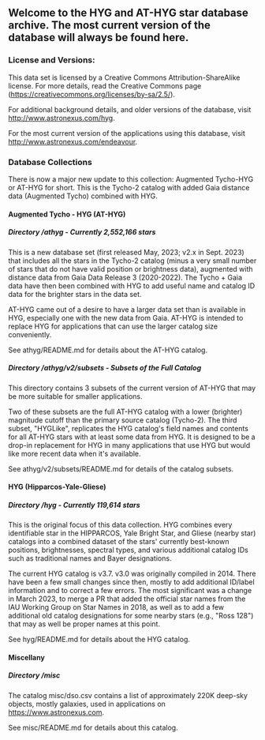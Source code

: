 ## Welcome to the HYG and AT-HYG star database archive.  The most current version of the database will always be found here.

### License and Versions:

This data set is licensed by a Creative Commons Attribution-ShareAlike license. For more details, read the Creative Commons page (https://creativecommons.org/licenses/by-sa/2.5/).
 
For additional background details, and older versions of the database, visit  http://www.astronexus.com/hyg.

For the most current version of the applications using this database, visit http://www.astronexus.com/endeavour. 

### Database Collections

There is now a major new update to this collection: Augmented Tycho-HYG or AT-HYG for short. This is the Tycho-2 catalog with added Gaia distance data (Augmented Tycho) combined with HYG. 

#### Augmented Tycho - HYG (AT-HYG)
##### Directory /athyg - Currently 2,552,166 stars

This is a new database set (first released May, 2023; v2.x in Sept. 2023) that includes all the stars in the Tycho-2 catalog (minus a very small number of stars that do not have valid position or brightness data), augmented with distance data from Gaia Data Release 3 (2020-2022). The Tycho + Gaia data have then been combined with HYG to add useful name and catalog ID data for the brighter stars in the data set. 

AT-HYG came out of a desire to have a larger data set than is available in HYG, especially one with the new data from Gaia. AT-HYG is intended to replace HYG for applications that can use the larger catalog size conveniently.

See athyg/README.md for details about the AT-HYG catalog.

##### Directory /athyg/v2/subsets - Subsets of the Full Catalog

This directory contains 3 subsets of the current version of AT-HYG that may be more suitable for smaller applications. 

Two of these subsets are the full AT-HYG catalog with a lower (brighter) magnitude cutoff than the primary source catalog (Tycho-2). The third subset, "HYGLike", replicates the HYG catalog's field names and contents for all AT-HYG stars with at least some data from HYG. It is designed to be a drop-in replacement for HYG in many applications that use HYG but would like more recent data when it's available.

See athyg/v2/subsets/README.md for details of the catalog subsets.

#### HYG (Hipparcos-Yale-Gliese)
##### Directory /hyg - Currently 119,614 stars

This is the original focus of this data collection. HYG combines every identifiable star in the HIPPARCOS, Yale Bright Star, and Gliese (nearby star) catalogs into a combined dataset of the stars' currently best-known positions, brightnesses, spectral types, and various additional catalog IDs such as traditional names and Bayer designations.

The current HYG catalog is v3.7. v3.0 was originally compiled in 2014. There have been a few small changes since then, mostly to add additional ID/label information and to correct a few errors. The most significant was a change in March 2023, to merge a PR that added the official star names from the IAU Working Group on Star Names in 2018, as well as to add a few additional old catalog designations for some nearby stars (e.g., "Ross 128") that may as well be proper names at this point.

See hyg/README.md for details about the HYG catalog.

#### Miscellany
##### Directory /misc

The catalog misc/dso.csv contains a list of approximately 220K deep-sky objects, mostly galaxies, used in applications on https://www.astronexus.com. 

See misc/README.md for details about this catalog.